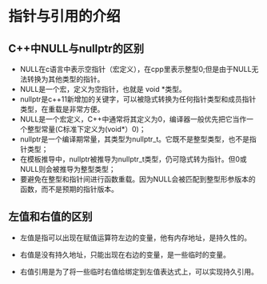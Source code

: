 # 指针与引用的介绍

## C++中NULL与nullptr的区别

+ NULL在c语言中表示空指针（宏定义），在cpp里表示整型0;但是由于NULL无法转换为其他类型的指针。
+ NULL是一个宏，定义为空指针，也就是 void *类型。
+ nullptr是c++11新增加的关键字，可以被隐式转换为任何指针类型和成员指针类型，在重载是非常方便。
+ NULL是一个宏定义，C++中通常将其定义为0，编译器一般优先把它当作一个整型常量(C标准下定义为(void*）0)；
+ nullptr是一个编译期常量，其类型为nullptr_t。它既不是整型类型，也不是指针类型；
+ 在模板推导中，nullptr被推导为nullptr_t类型，仍可隐式转为指针。但0或NULL则会被推导为整型类型；
+ 要避免在整型和指针间进行函数重载。因为NULL会被匹配到整型形参版本的函数，而不是预期的指针版本。

## 左值和右值的区别

+ 左值是指可以出现在赋值运算符左边的变量，他有内存地址，是持久性的。

+ 右值是没有持久地址，只能出现在右边的变量，是一些临时的变量。

+ 右值引用是为了将一些临时右值给绑定到左值表达式上，可以实现持久引用。
